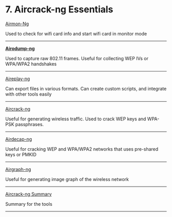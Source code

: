 # 7. Aircrack-ng Essentials

[Airmon-Ng](Airmon-Ng%203cba7160078349969648aab9adf63045.md)

Used to check for wifi card info and start wifi card in monitor mode

---

[**Airodump-ng**](Airodump-ng%20efee2e2337864795ae94ef74adc43913.md)

Used to capture raw 802.11 frames. Useful for collecting WEP IVs or WPA/WPA2 handshakes

---

[Aireplay-ng](Aireplay-ng%2044b5a43b2d424bed99130c2dae739727.md)

Can export files in various formats. Can create custom scripts, and integrate with other tools easily

---

[Aircrack-ng](Aircrack-ng%20efd3e0eca4a94a70bce57170fae59126.md)

Useful for generating wireless traffic. Used to crack WEP keys and WPA-PSK passphrases.

---

[Airdecap-ng](Airdecap-ng%20932e573951524179bbf26dd742413abe.md)

Useful for cracking WEP and WPA/WPA2 networks that uses pre-shared keys or PMKID

---

[Airgraph-ng](Airgraph-ng%202cdcc7f8ddb343bfb0baf0913b27cbbb.md)

Useful for generating image graph of the wireless network

---

[Aircrack-ng Summary](Aircrack-ng%20Summary%200e9b2c21146d4cbc9dfcbc205cc711af.md)

Summary for the tools

---